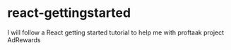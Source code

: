 # react-gettingstarted
I will follow a React getting started tutorial to help me with proftaak project AdRewards
